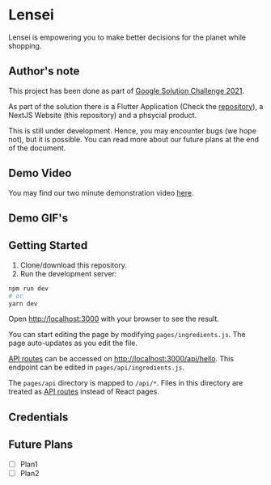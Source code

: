 # Lensei
Lensei is empowering you to make better decisions for the planet while shopping.

## Author's note
This project has been done as part of [Google Solution Challenge 2021](https://developers.google.com/community/dsc-solution-challenge).

As part of the solution there is a Flutter Application (Check the [repository](https://github.com/alestiago/google-solution-challenge)), a NextJS Website (this repository) and a phsycial product.

This is still under development. Hence, you may encounter bugs (we hope not), but it is possible. You can read more about our future plans at the end of the document.

## Demo Video
You may find our two minute demonstration video [here]().

## Demo GIF's
<p float="left">
<!-- TODO: Provide GIFS <img src="docs/assets/sign_up.gif" width="200">
<img src="docs/assets/suggestion.gif" width="200"> -->
</p>

## Getting Started

1. Clone/download this repository.
2. Run the development server:

```bash
npm run dev
# or
yarn dev
```

Open [http://localhost:3000](http://localhost:3000) with your browser to see the result.

You can start editing the page by modifying `pages/ingredients.js`. The page auto-updates as you edit the file.

[API routes](https://nextjs.org/docs/api-routes/introduction) can be accessed on [http://localhost:3000/api/hello](http://localhost:3000/api/hello). This endpoint can be edited in `pages/api/ingredients.js`.

The `pages/api` directory is mapped to `/api/*`. Files in this directory are treated as [API routes](https://nextjs.org/docs/api-routes/introduction) instead of React pages.

## Credentials

## Future Plans
- [ ] Plan1
- [ ] Plan2
